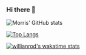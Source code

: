 ### Hi there 👋

<!--
**MorrisMuuoMulitu/MorrisMuuoMulitu** is a ✨ _special_ ✨ repository because its `README.md` (this file) appears on your GitHub profile.

Here are some ideas to get you started:

- 🔭 I’m currently working on ...
- 🌱 I’m currently learning ...
- 👯 I’m looking to collaborate on ...
- 🤔 I’m looking for help with ...
- 💬 Ask me about ...
- 📫 How to reach me: ...
- 😄 Pronouns: ...
- ⚡ Fun fact: ...
-->

![Morris' GitHub stats](https://github-readme-stats.vercel.app/api?username=MorrisMuuoMulitu&show_icons=true&theme=radical)

[![Top Langs](https://github-readme-stats.vercel.app/api/top-langs/?username=MorrisMuuoMulitu&layout=compact)](https://github.com/MorrisMuuoMulitu/github-readme-stats)

[![willianrod's wakatime stats](https://github-readme-stats.vercel.app/api/wakatime?username=willianrod)](https://github.com/MorrisMuuoMulitu/github-readme-stats)




